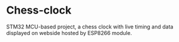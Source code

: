 # Chess-clock
STM32 MCU-based project, a chess clock with live timing and data displayed on webside hosted by ESP8266 module.
